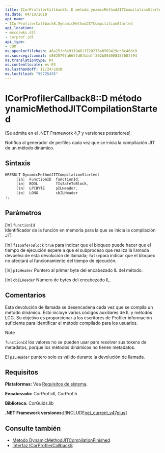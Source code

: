 ```yaml
---
title: ICorProfilerCallback8::D método ynamicMethodJITCompilationStarted
ms.date: 04/10/2018
api_name:
- ICorProfilerCallback8.DynamicMethodJITCompilationStarted
api_location:
- mscorwks.dll
- corprof.idl
api_type:
- COM
ms.openlocfilehash: 46a25fc6e9119481f728275e0569429cc6c46dc9
ms.sourcegitcommit: d8020797a6657d0fbbdff362b80300815f682f94
ms.translationtype: MT
ms.contentlocale: es-ES
ms.lasthandoff: 11/24/2020
ms.locfileid: "95725435"
---
```

# <a name="icorprofilercallback8dynamicmethodjitcompilationstarted-method"></a>ICorProfilerCallback8::D método ynamicMethodJITCompilationStarted

[Se admite en el .NET Framework 4,7 y versiones posteriores]  
  
Notifica al generador de perfiles cada vez que se inicia la compilación JIT de un método dinámico.  
  
## <a name="syntax"></a>Sintaxis  
  
```cpp  
HRESULT DynamicMethodJITCompilationStarted(  
     [in]  FunctionID  functionId,
     [in]  BOOL        fIsSafeToBlock,
     [in]  LPCBYTE     pILHeader,
     [in]  LONG        cbILHeader
);  
```  
  
## <a name="parameters"></a>Parámetros  

[in] `functionId`  
Identificador de la función en memoria para la que se inicia la compilación JIT.

[in] `fIsSafeToBlock` 
 `true` para indicar que el bloqueo puede hacer que el tiempo de ejecución espere a que el subproceso que realiza la llamada devuelva de esta devolución de llamada; `false`para indicar que el bloqueo no afectará al funcionamiento del tiempo de ejecución.  

[in] `pILHeader` Puntero al primer byte del encabezado IL del método.

[in] `cbILHeader` Número de bytes del encabezado IL.

## <a name="remarks"></a>Comentarios  

Esta devolución de llamada se desencadena cada vez que se compila un método dinámico. Esto incluye varios códigos auxiliares de IL y métodos LCG. Su objetivo es proporcionar a los escritores de Profiler información suficiente para identificar el método compilado para los usuarios.

> [!NOTE]
> `functionId` los valores no se pueden usar para resolver sus tokens de metadatos, porque los métodos dinámicos no tienen metadatos.

El `pILHeader` puntero solo es válido durante la devolución de llamada.

## <a name="requirements"></a>Requisitos  

 **Plataformas:** Vea [Requisitos de sistema](../../get-started/system-requirements.md).  
  
 **Encabezado:** CorProf.idl, CorProf.h  
  
 **Biblioteca:** CorGuids.lib  
  
 **.NET Framework versiones:**[!INCLUDE[net_current_v47plus](../../../../includes/net-current-v47plus.md)]  
  
## <a name="see-also"></a>Consulte también

- [Método DynamicMethodJITCompilationFinished](icorprofilercallback8-dynamicmethodjitcompilationfinished-method.md)
- [Interfaz ICorProfilerCallback8](icorprofilercallback8-interface.md)
